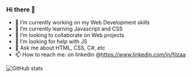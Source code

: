 ### Hi there 👋

<!--
**filza-a/filza-a** is a ✨ _special_ ✨ repository because its `README.md` (this file) appears on your GitHub profile.

Here are some ideas to get you started:
-->
- 🔭 I’m currently working on my Web Development skills
- 🌱 I’m currently learning Javascript and CSS
- 👯 I’m looking to collaborate on Web projects
- 🤔 I’m looking for help with JS
- 💬 Ask me about HTML, CSS, C#, etc
- 📫 How to reach me: on linkedin @https://www.linkedin.com/in/filzaa

![GitHub stats](https://github-readme-stats.vercel.app/api?username=filza-a&show_icons=true&theme=tokyonight)
